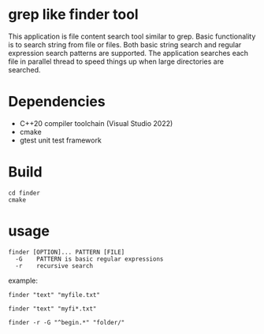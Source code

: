 # grep like finder tool
This application is file content search tool similar to grep. Basic functionality is to search string from file or files. Both basic string search and regular expression search patterns are supported. The application searches each file in parallel thread to speed things up when large directories are searched.

# Dependencies
- C++20 compiler toolchain (Visual Studio 2022)
- cmake
- gtest unit test framework

# Build
``` shell
cd finder
cmake
```
  
# usage
``` shell
finder [OPTION]... PATTERN [FILE]
  -G    PATTERN is basic regular expressions
  -r    recursive search
```

example:
``` shell
finder "text" "myfile.txt"
```

``` shell
finder "text" "myfi*.txt"
```

``` shell
finder -r -G "^begin.*" "folder/"
```
